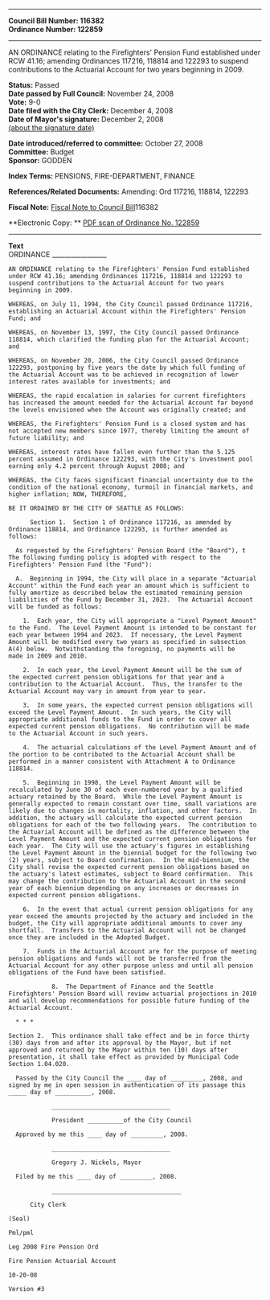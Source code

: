 * * * * *  
  
**Council Bill Number: [](#h0)[](#h2)116382**   
**Ordinance Number: 122859**  
  
* * * * *  
  
AN ORDINANCE relating to the Firefighters' Pension Fund established under RCW 41.16; amending Ordinances 117216, 118814 and 122293 to suspend contributions to the Actuarial Account for two years beginning in 2009.  
  
**Status:** Passed   
**Date passed by Full Council:** November 24, 2008   
**Vote:** 9-0   
**Date filed with the City Clerk:** December 4, 2008   
**Date of Mayor's signature:** December 2, 2008   
[(about the signature date)](/~public/approvaldate.htm)   
  
  
**Date introduced/referred to committee:** October 27, 2008   
**Committee:** Budget   
**Sponsor:** GODDEN   
  
**Index Terms:** PENSIONS, FIRE-DEPARTMENT, FINANCE  
  
**References/Related Documents:** Amending: Ord 117216, 118814, 122293  
  
**Fiscal Note:** [Fiscal Note to Council Bill](http://clerk.seattle.gov/~public/fnote/116382.htm)[](#h1)[](#h3)116382  
  
**Electronic Copy: ** [PDF scan of Ordinance No. 122859](/~archives/Ordinances/Ord_122859.pdf)  
  
* * * * *  
  
**Text**  
    ORDINANCE _________________  
  
    AN ORDINANCE relating to the Firefighters' Pension Fund established  
    under RCW 41.16; amending Ordinances 117216, 118814 and 122293 to  
    suspend contributions to the Actuarial Account for two years  
    beginning in 2009.  
  
    WHEREAS, on July 11, 1994, the City Council passed Ordinance 117216,  
    establishing an Actuarial Account within the Firefighters' Pension  
    Fund; and  
  
    WHEREAS, on November 13, 1997, the City Council passed Ordinance  
    118814, which clarified the funding plan for the Actuarial Account;  
    and  
  
    WHEREAS, on November 20, 2006, the City Council passed Ordinance  
    122293, postponing by five years the date by which full funding of  
    the Actuarial Account was to be achieved in recognition of lower  
    interest rates available for investments; and  
  
    WHEREAS, the rapid escalation in salaries for current firefighters  
    has increased the amount needed for the Actuarial Account far beyond  
    the levels envisioned when the Account was originally created; and  
  
    WHEREAS, the Firefighters' Pension Fund is a closed system and has  
    not accepted new members since 1977, thereby limiting the amount of  
    future liability; and  
  
    WHEREAS, interest rates have fallen even further than the 5.125  
    percent assumed in Ordinance 122293, with the City's investment pool  
    earning only 4.2 percent through August 2008; and  
  
    WHEREAS, the City faces significant financial uncertainty due to the  
    condition of the national economy, turmoil in financial markets, and  
    higher inflation; NOW, THEREFORE,  
  
    BE IT ORDAINED BY THE CITY OF SEATTLE AS FOLLOWS:  
  
          Section 1.  Section 1 of Ordinance 117216, as amended by  
    Ordinance 118814, and Ordinance 122293, is further amended as  
    follows:  
  
      As requested by the Firefighters' Pension Board (the "Board"), t  
    The following funding policy is adopted with respect to the  
    Firefighters' Pension Fund (the "Fund"):  
  
      A.  Beginning in 1994, the City will place in a separate "Actuarial  
    Account" within the Fund each year an amount which is sufficient to  
    fully amortize as described below the estimated remaining pension  
    liabilities of the Fund by December 31, 2023.  The Actuarial Account  
    will be funded as follows:  
  
        1.  Each year, the City will appropriate a "Level Payment Amount"  
    to the Fund.  The Level Payment Amount is intended to be constant for  
    each year between 1994 and 2023.  If necessary, the Level Payment  
    Amount will be modified every two years as specified in subsection  
    A(4) below.  Notwithstanding the foregoing, no payments will be  
    made in 2009 and 2010.  
  
        2.  In each year, the Level Payment Amount will be the sum of  
    the expected current pension obligations for that year and a  
    contribution to the Actuarial Account.  Thus, the transfer to the  
    Actuarial Account may vary in amount from year to year.  
  
        3.  In some years, the expected current pension obligations will  
    exceed the Level Payment Amount.  In such years, the City will  
    appropriate additional funds to the Fund in order to cover all  
    expected current pension obligations.  No contribution will be made  
    to the Actuarial Account in such years.  
  
        4.  The actuarial calculations of the Level Payment Amount and of  
    the portion to be contributed to the Actuarial Account shall be  
    performed in a manner consistent with Attachment A to Ordinance  
    118814.  
  
        5.  Beginning in 1998, the Level Payment Amount will be  
    recalculated by June 30 of each even-numbered year by a qualified  
    actuary retained by the Board.  While the Level Payment Amount is  
    generally expected to remain constant over time, small variations are  
    likely due to changes in mortality, inflation, and other factors.  In  
    addition, the actuary will calculate the expected current pension  
    obligations for each of the two following years.  The contribution to  
    the Actuarial Account will be defined as the difference between the  
    Level Payment Amount and the expected current pension obligations for  
    each year.  The City will use the actuary's figures in establishing  
    the Level Payment Amount in the biennial budget for the following two  
    (2) years, subject to Board confirmation.  In the mid-biennium, the  
    City shall revise the expected current pension obligations based on  
    the actuary's latest estimates, subject to Board confirmation.  This  
    may change the contribution to the Actuarial Account in the second  
    year of each biennium depending on any increases or decreases in  
    expected current pension obligations.  
  
        6.  In the event that actual current pension obligations for any  
    year exceed the amounts projected by the actuary and included in the  
    budget, the City will appropriate additional amounts to cover any  
    shortfall.  Transfers to the Actuarial Account will not be changed  
    once they are included in the Adopted Budget.  
  
        7.  Funds in the Actuarial Account are for the purpose of meeting  
    pension obligations and funds will not be transferred from the  
    Actuarial Account for any other purpose unless and until all pension  
    obligations of the Fund have been satisfied.  
  
                8.  The Department of Finance and the Seattle  
    Firefighters' Pension Board will review actuarial projections in 2010  
    and will develop recommendations for possible future funding of the  
    Actuarial Account.  
  
      * * *  
  
    Section 2.  This ordinance shall take effect and be in force thirty  
    (30) days from and after its approval by the Mayor, but if not  
    approved and returned by the Mayor within ten (10) days after  
    presentation, it shall take effect as provided by Municipal Code  
    Section 1.04.020.  
  
      Passed by the City Council the ____ day of _________, 2008, and  
    signed by me in open session in authentication of its passage this  
    _____ day of __________, 2008.  
  
                _________________________________  
  
                President __________of the City Council  
  
      Approved by me this ____ day of _________, 2008.  
  
                _________________________________  
  
                Gregory J. Nickels, Mayor  
  
      Filed by me this ____ day of _________, 2008.  
  
                ____________________________________  
  
          City Clerk  
  
    (Seal)  
  
    Pml/pml  
  
    Leg 2008 Fire Pension Ord  
  
    Fire Pension Actuarial Account  
  
    10-20-08  
  
    Version #3  
